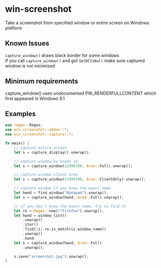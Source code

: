 # win-screenshot
Take a screenshot from specified window or entire screen on Windows platform

## Known Issues
`capture_window()` draws black border for some windows  
If you call `capture_window()` and got `GetDCIsNull` make sure captured window is not minimized

## Minimum requirements
capture_window() uses undocumented PW_RENDERFULLCONTENT which first appeared in Windows 8.1

## Examples
```rust
use regex::Regex;
use win_screenshot::addon::*;
use win_screenshot::capture::*;

fn main() {
    // capture entire screen
    let s = capture_display().unwrap();

    // capture window by known id
    let s = capture_window(11996706, Area::Full).unwrap();

    // capture window client area
    let s = capture_window(11996706, Area::ClientOnly).unwrap();

    // capture window if you know the exact name
    let hwnd = find_window("Notepad").unwrap();
    let s = capture_window(hwnd, Area::Full).unwrap();

    // if you don't know the exact name, try to find it
    let re = Regex::new(r"Firefox").unwrap();
    let hwnd = window_list()
        .unwrap()
        .iter()
        .find(|i| re.is_match(&i.window_name))
        .unwrap()
        .hwnd;
    let s = capture_window(hwnd, Area::Full)
        .unwrap();

    s.save("screenshot.jpg").unwrap();
}

```